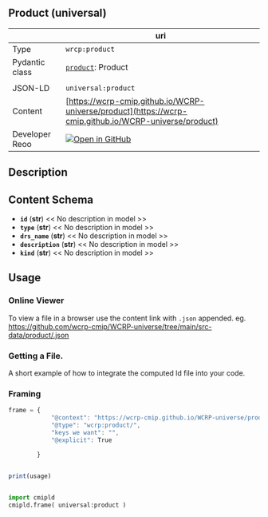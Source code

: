

<section id="info">

# Product  (universal)

|  | uri |
| --- | --- |
| Type | `wrcp:product` |
| Pydantic class | [`product`](https://github.com/ESGF/esgf-vocab/blob/main/src/esgvoc/api/data_descriptors/product.py): Product |
| | |
| JSON-LD | `universal:product` |
| Content | [https://wcrp-cmip.github.io/WCRP-universe/product](https://wcrp-cmip.github.io/WCRP-universe/product) |
| Developer Reoo | [![Open in GitHub](https://img.shields.io/badge/Open-GitHub-blue?logo=github&style=flat-square)](https://github.com/wcrp-cmip/WCRP-universe/tree/main/src-data/product) |


</section>
    

<section id="description">

## Description

</section>


<section id="schema">

## Content Schema

- **`id`** (**str**) 
  << No description in model >>
- **`type`** (**str**) 
  << No description in model >>
- **`drs_name`** (**str**) 
  << No description in model >>
- **`description`** (**str**) 
  << No description in model >>
- **`kind`** (**str**) 
  << No description in model >>





</section>   

<section id="usage">

## Usage

### Online Viewer 
To view a file in a browser use the content link with `.json` appended. eg. https://github.com/wcrp-cmip/WCRP-universe/tree/main/src-data/product/.json

### Getting a File. 

A short example of how to integrate the computed ld file into your code. 

### Framing
```js
frame = {
            "@context": "https://wcrp-cmip.github.io/WCRP-universe/product/_context_",
            "@type": "wcrp:product/",
            "keys we want": "",
            "@explicit": True

        }
        

print(usage)

```

```python

import cmipld
cmipld.frame( universal:product )

```
</section>

    